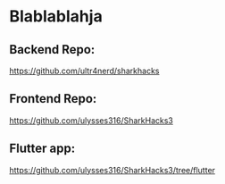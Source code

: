 # Blablablahja

## Backend Repo: 
https://github.com/ultr4nerd/sharkhacks
## Frontend Repo: 
https://github.com/ulysses316/SharkHacks3
## Flutter app: 
https://github.com/ulysses316/SharkHacks3/tree/flutter
